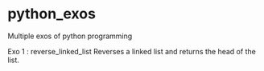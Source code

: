 # python_exos
Multiple exos of python programming

Exo 1 : reverse_linked_list
Reverses a linked list and returns the head of the list.

